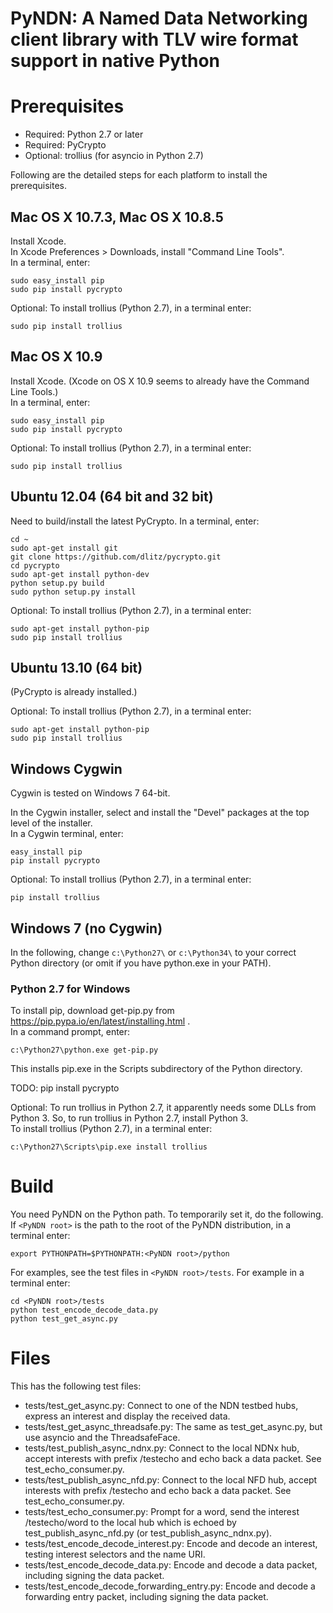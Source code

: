 PyNDN: A Named Data Networking client library with TLV wire format support in native Python
===========================================================================================

Prerequisites
=============
* Required: Python 2.7 or later
* Required: PyCrypto
* Optional: trollius (for asyncio in Python 2.7)

Following are the detailed steps for each platform to install the prerequisites.

## Mac OS X 10.7.3, Mac OS X 10.8.5
Install Xcode.  
In Xcode Preferences > Downloads, install "Command Line Tools".  
In a terminal, enter:  

    sudo easy_install pip
    sudo pip install pycrypto

Optional: To install trollius (Python 2.7), in a terminal enter:

    sudo pip install trollius

## Mac OS X 10.9
Install Xcode.  (Xcode on OS X 10.9 seems to already have the Command Line Tools.)  
In a terminal, enter:

    sudo easy_install pip
    sudo pip install pycrypto

Optional: To install trollius (Python 2.7), in a terminal enter:

    sudo pip install trollius

## Ubuntu 12.04 (64 bit and 32 bit)
Need to build/install the latest PyCrypto. In a terminal, enter:

    cd ~
    sudo apt-get install git
    git clone https://github.com/dlitz/pycrypto.git
    cd pycrypto
    sudo apt-get install python-dev
    python setup.py build
    sudo python setup.py install

Optional: To install trollius (Python 2.7), in a terminal enter:

    sudo apt-get install python-pip
    sudo pip install trollius

## Ubuntu 13.10 (64 bit)
(PyCrypto is already installed.)

Optional: To install trollius (Python 2.7), in a terminal enter:

    sudo apt-get install python-pip
    sudo pip install trollius

## Windows Cygwin
Cygwin is tested on Windows 7 64-bit. 

In the Cygwin installer, select and install the "Devel" packages at the top level of the installer.  
In a Cygwin terminal, enter:

    easy_install pip
    pip install pycrypto

Optional: To install trollius (Python 2.7), in a terminal enter:

    pip install trollius

## Windows 7 (no Cygwin)
In the following, change `c:\Python27\` or `c:\Python34\` to your correct Python directory
(or omit if you have python.exe in your PATH).

### Python 2.7 for Windows

To install pip, download get-pip.py from https://pip.pypa.io/en/latest/installing.html .  
In a command prompt, enter:

    c:\Python27\python.exe get-pip.py

This installs pip.exe in the Scripts subdirectory of the Python directory.

TODO: pip install pycrypto

Optional: To run trollius in Python 2.7, it apparently needs some DLLs from
Python 3. So, to run trollius in Python 2.7, install Python 3.  
To install trollius (Python 2.7), in a terminal enter:

    c:\Python27\Scripts\pip.exe install trollius

Build
=====
You need PyNDN on the Python path.  To temporarily set it, do the following.
If `<PyNDN root>` is the path to the root of the PyNDN distribution, in a terminal enter:

    export PYTHONPATH=$PYTHONPATH:<PyNDN root>/python

For examples, see the test files in `<PyNDN root>/tests`.  For example in a terminal enter:

    cd <PyNDN root>/tests
    python test_encode_decode_data.py
    python test_get_async.py

Files
=====
This has the following test files:

* tests/test_get_async.py: Connect to one of the NDN testbed hubs, express an interest and display the received data.
* tests/test_get_async_threadsafe.py: The same as test_get_async.py, but use asyncio and the ThreadsafeFace.
* tests/test_publish_async_ndnx.py: Connect to the local NDNx hub, accept interests with prefix /testecho and echo back a data packet. See test_echo_consumer.py.
* tests/test_publish_async_nfd.py: Connect to the local NFD hub, accept interests with prefix /testecho and echo back a data packet. See test_echo_consumer.py.
* tests/test_echo_consumer.py: Prompt for a word, send the interest /testecho/word to the local hub which is echoed by test_publish_async_nfd.py (or test_publish_async_ndnx.py).
* tests/test_encode_decode_interest.py: Encode and decode an interest, testing interest selectors and the name URI.
* tests/test_encode_decode_data.py: Encode and decode a data packet, including signing the data packet.
* tests/test_encode_decode_forwarding_entry.py: Encode and decode a forwarding entry packet, including signing the data packet.
